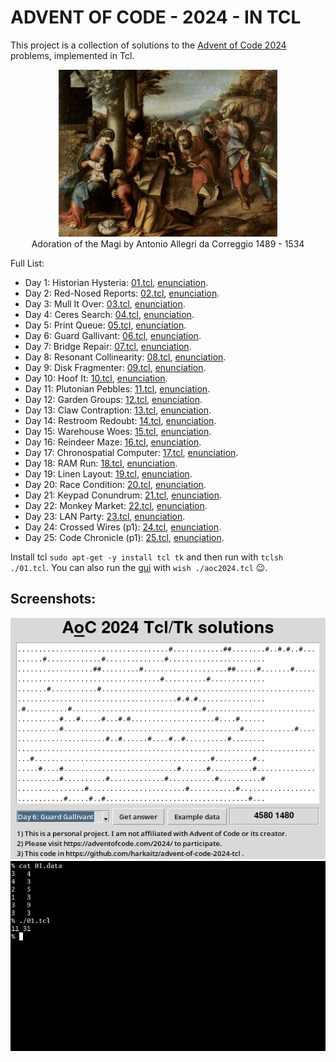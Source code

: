 ADVENT OF CODE - 2024 - IN TCL
==============================

This project is a collection of solutions to the [Advent of Code 2024](https://adventofcode.com/2024)
problems, implemented in Tcl.

<p align="center">
 <img src="painting.jpg" width="350" title="advent_painting">
 <br/>
 Adoration of the Magi by Antonio Allegri da Correggio 1489 - 1534
</p>

Full List:

- Day 1: Historian Hysteria: [01.tcl](./01.tcl), [enunciation](https://adventofcode.com/2024/day/1). 
- Day 2: Red-Nosed Reports: [02.tcl](./02.tcl), [enunciation](https://adventofcode.com/2024/day/2).
- Day 3: Mull It Over: [03.tcl](./03.tcl), [enunciation](https://adventofcode.com/2024/day/3).
- Day 4: Ceres Search: [04.tcl](./04.tcl), [enunciation](https://adventofcode.com/2024/day/4).
- Day 5: Print Queue: [05.tcl](./05.tcl), [enunciation](https://adventofcode.com/2024/day/5).
- Day 6: Guard Gallivant: [06.tcl](./06.tcl), [enunciation](https://adventofcode.com/2024/day/6).
- Day 7: Bridge Repair: [07.tcl](./07.tcl), [enunciation](https://adventofcode.com/2024/day/7).
- Day 8: Resonant Collinearity: [08.tcl](./08.tcl), [enunciation](https://adventofcode.com/2024/day/8).
- Day 9: Disk Fragmenter: [09.tcl](./09.tcl), [enunciation](https://adventofcode.com/2024/day/9).
- Day 10: Hoof It: [10.tcl](./10.tcl), [enunciation](https://adventofcode.com/2024/day/10).
- Day 11: Plutonian Pebbles: [11.tcl](./11.tcl), [enunciation](https://adventofcode.com/2024/day/11).
- Day 12: Garden Groups: [12.tcl](./12.tcl), [enunciation](https://adventofcode.com/2024/day/12).
- Day 13: Claw Contraption: [13.tcl](./13.tcl), [enunciation](https://adventofcode.com/2024/day/13).
- Day 14: Restroom Redoubt: [14.tcl](./14.tcl), [enunciation](https://adventofcode.com/2024/day/14).
- Day 15: Warehouse Woes: [15.tcl](./15.tcl), [enunciation](https://adventofcode.com/2024/day/15).
- Day 16: Reindeer Maze: [16.tcl](./16.tcl), [enunciation](https://adventofcode.com/2024/day/16).
- Day 17: Chronospatial Computer: [17.tcl](./17.tcl), [enunciation](https://adventofcode.com/2024/day/17).
- Day 18: RAM Run: [18.tcl](./18.tcl), [enunciation](https://adventofcode.com/2024/day/18).
- Day 19: Linen Layout: [19.tcl](./19.tcl), [enunciation](https://adventofcode.com/2024/day/19).
- Day 20: Race Condition: [20.tcl](./20.tcl), [enunciation](https://adventofcode.com/2024/day/20).
- Day 21: Keypad Conundrum: [21.tcl](./21.tcl), [enunciation](https://adventofcode.com/2024/day/21).
- Day 22: Monkey Market: [22.tcl](./22.tcl), [enunciation](https://adventofcode.com/2024/day/22).
- Day 23: LAN Party: [23.tcl](./23.tcl), [enunciation](https://adventofcode.com/2024/day/23).
- Day 24: Crossed Wires (p1): [24.tcl](./24.tcl), [enunciation](https://adventofcode.com/2024/day/24).
- Day 25: Code Chronicle (p1): [25.tcl](./25.tcl), [enunciation](https://adventofcode.com/2024/day/25).

Install tcl `sudo apt-get -y install tcl tk` and then run with `tclsh ./01.tcl`. You
can also run the [gui](./aoc2024.tcl) with `wish ./aoc2024.tcl` 😉.

## Screenshots:

<img src="gui.png" title="advent_gui">
<img src="cli.png" title="advent_cli">

